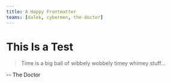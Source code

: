 ```yaml
---
title: A Happy Frontmatter
teams: [dalek, cybermen, the-doctor]
---
```


# This Is a Test

> Time is a big ball of wibbely wobbely timey whimey stuff...

-- The Doctor
